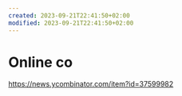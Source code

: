 ```yaml
---
created: 2023-09-21T22:41:50+02:00
modified: 2023-09-21T22:41:50+02:00
---
```


# Online co

https://news.ycombinator.com/item?id=37599982
